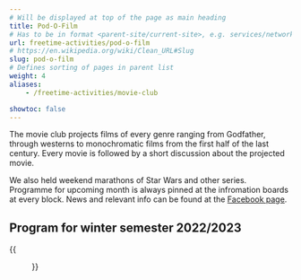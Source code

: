 ```yaml
---
# Will be displayed at top of the page as main heading
title: Pod-O-Film
# Has to be in format <parent-site/current-site>, e.g. services/network (notice missing slash at the beginning)
url: freetime-activities/pod-o-film
# https://en.wikipedia.org/wiki/Clean_URL#Slug
slug: pod-o-film
# Defines sorting of pages in parent list
weight: 4
aliases:
    - /freetime-activities/movie-club

showtoc: false
---
```

The movie club projects films of every genre ranging from Godfather, through westerns to monochromatic films from the first half of the last century. Every movie is followed by a short discussion about the projected movie.

We also held weekend marathons of Star Wars and other series. Programme for upcoming month is always pinned at the infromation boards at every block. News and relevant info can be found at the [Facebook page](https://www.facebook.com/Filmov%C3%BD-Klub-Pod-O-Lee-133619003377044/timeline).

## Program for winter semester 2022/2023

{{<figure src="pod-o-film-winter-2022-2023-en.png" alt="Program for winter semester 2022/2023">}}
